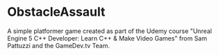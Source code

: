 # ObstacleAssault
A simple platformer game created as part of the Udemy course "Unreal Engine 5 C++ Developer: Learn C++ &amp; Make Video Games" from Sam Pattuzzi and the GameDev.tv Team.
